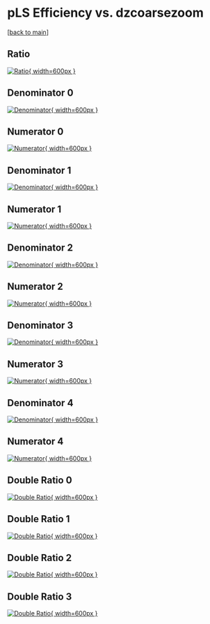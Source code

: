 # pLS Efficiency vs. dzcoarsezoom

[[back to main](./)]



## Ratio

[![Ratio](../mtv/var/pLS_vtr_11_-1_eff_dzcoarsezoom.png){ width=600px }](../mtv/var/pLS_vtr_11_-1_eff_dzcoarsezoom.pdf)

## Denominator 0

[![Denominator](../mtv/den/pLS_vtr_11_-1_eff_dzcoarsezoom_den0.png){ width=600px }](../mtv/den/pLS_vtr_11_-1_eff_dzcoarsezoom_den0.pdf)

## Numerator 0

[![Numerator](../mtv/num/pLS_vtr_11_-1_eff_dzcoarsezoom_num0.png){ width=600px }](../mtv/num/pLS_vtr_11_-1_eff_dzcoarsezoom_num0.pdf)

## Denominator 1

[![Denominator](../mtv/den/pLS_vtr_11_-1_eff_dzcoarsezoom_den1.png){ width=600px }](../mtv/den/pLS_vtr_11_-1_eff_dzcoarsezoom_den1.pdf)

## Numerator 1

[![Numerator](../mtv/num/pLS_vtr_11_-1_eff_dzcoarsezoom_num1.png){ width=600px }](../mtv/num/pLS_vtr_11_-1_eff_dzcoarsezoom_num1.pdf)

## Denominator 2

[![Denominator](../mtv/den/pLS_vtr_11_-1_eff_dzcoarsezoom_den2.png){ width=600px }](../mtv/den/pLS_vtr_11_-1_eff_dzcoarsezoom_den2.pdf)

## Numerator 2

[![Numerator](../mtv/num/pLS_vtr_11_-1_eff_dzcoarsezoom_num2.png){ width=600px }](../mtv/num/pLS_vtr_11_-1_eff_dzcoarsezoom_num2.pdf)

## Denominator 3

[![Denominator](../mtv/den/pLS_vtr_11_-1_eff_dzcoarsezoom_den3.png){ width=600px }](../mtv/den/pLS_vtr_11_-1_eff_dzcoarsezoom_den3.pdf)

## Numerator 3

[![Numerator](../mtv/num/pLS_vtr_11_-1_eff_dzcoarsezoom_num3.png){ width=600px }](../mtv/num/pLS_vtr_11_-1_eff_dzcoarsezoom_num3.pdf)

## Denominator 4

[![Denominator](../mtv/den/pLS_vtr_11_-1_eff_dzcoarsezoom_den4.png){ width=600px }](../mtv/den/pLS_vtr_11_-1_eff_dzcoarsezoom_den4.pdf)

## Numerator 4

[![Numerator](../mtv/num/pLS_vtr_11_-1_eff_dzcoarsezoom_num4.png){ width=600px }](../mtv/num/pLS_vtr_11_-1_eff_dzcoarsezoom_num4.pdf)

## Double Ratio 0

[![Double Ratio](../mtv/ratio/pLS_vtr_11_-1_eff_dzcoarsezoom_ratio0.png){ width=600px }](../mtv/ratio/pLS_vtr_11_-1_eff_dzcoarsezoom_ratio0.pdf)

## Double Ratio 1

[![Double Ratio](../mtv/ratio/pLS_vtr_11_-1_eff_dzcoarsezoom_ratio1.png){ width=600px }](../mtv/ratio/pLS_vtr_11_-1_eff_dzcoarsezoom_ratio1.pdf)

## Double Ratio 2

[![Double Ratio](../mtv/ratio/pLS_vtr_11_-1_eff_dzcoarsezoom_ratio2.png){ width=600px }](../mtv/ratio/pLS_vtr_11_-1_eff_dzcoarsezoom_ratio2.pdf)

## Double Ratio 3

[![Double Ratio](../mtv/ratio/pLS_vtr_11_-1_eff_dzcoarsezoom_ratio3.png){ width=600px }](../mtv/ratio/pLS_vtr_11_-1_eff_dzcoarsezoom_ratio3.pdf)

